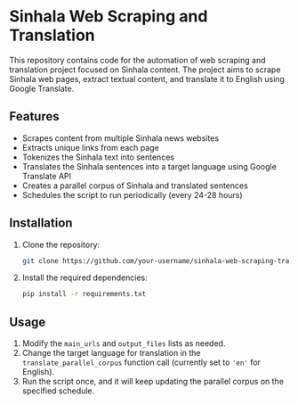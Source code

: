 # Sinhala Web Scraping and Translation

This repository contains code for the automation of web scraping and translation project focused on Sinhala content. The project aims to scrape Sinhala web pages, extract textual content, and translate it to English using Google Translate.

## Features

- Scrapes content from multiple Sinhala news websites
- Extracts unique links from each page
- Tokenizes the Sinhala text into sentences
- Translates the Sinhala sentences into a target language using Google Translate API
- Creates a parallel corpus of Sinhala and translated sentences
- Schedules the script to run periodically (every 24-28 hours)

## Installation

1. Clone the repository:
   ```bash
   git clone https://github.com/your-username/sinhala-web-scraping-translator.git
   
2. Install the required dependencies:
    ```bash
   pip install -r requirements.txt
   
## Usage

1. Modify the `main_urls` and `output_files` lists as needed.
2. Change the target language for translation in the `translate_parallel_corpus` function call (currently set to `'en'` for English).
3. Run the script once, and it will keep updating the parallel corpus on the specified schedule.










